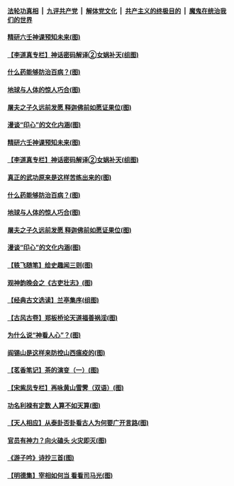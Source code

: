 ####  [法轮功真相](../../../../basic/blob/master/README.md?t=05080231) &nbsp;|&nbsp; [九评共产党](../../../../9ping.md/blob/master/README.md?t=05080231) &nbsp;|&nbsp; [解体党文化](../../../../jtdwh.md/blob/master/README.md?t=05080231)  &nbsp;|&nbsp; [共产主义的终极目的](../../../../gczydzjmd.md/blob/master/README.md?t=05080231) &nbsp;|&nbsp; [魔鬼在统治我们的世界](../../../../mgztzwmdsj.md/blob/master/README.md?t=05080231) 

#### [精研六壬神课预知未来(图)](../pages/p7/932170.md?t=05080231) 

#### [【李道真专栏】神话密码解译②女娲补天(组图)](../pages/p7/931860.md?t=05080231) 

#### [什么药能够防治百病？(图)](../pages/p7/932193.md?t=05080231) 

#### [地球与人体的惊人巧合(图)](../pages/p7/932139.md?t=05080231) 

#### [屠夫之子久远前发愿 释迦佛前如愿证果位(图)](../pages/p7/932129.md?t=05080231) 

#### [漫谈“印心”的文化内涵(图)](../pages/p7/931849.md?t=05080231) 

#### [精研六壬神课预知未来(图)](../pages/p7/932170.md?t=05080231) 

#### [【李道真专栏】神话密码解译②女娲补天(组图)](../pages/p7/931860.md?t=05080231) 

#### [真正的武功原来是这样苦练出来的(图)](../pages/p7/932304.md?t=05080231) 

#### [什么药能够防治百病？(图)](../pages/p7/932193.md?t=05080231) 

#### [地球与人体的惊人巧合(图)](../pages/p7/932139.md?t=05080231) 

#### [屠夫之子久远前发愿 释迦佛前如愿证果位(图)](../pages/p7/932129.md?t=05080231) 

#### [漫谈“印心”的文化内涵(图)](../pages/p7/931849.md?t=05080231) 

#### [【轶飞随笔】绘史趣闻三则(图)](../pages/p7/931850.md?t=05080231) 

#### [观神韵晚会之《古吏壮志》(图)](../pages/p7/929040.md?t=05080231) 

#### [【经典古文选读】兰亭集序(组图)](../pages/p7/932055.md?t=05080231) 

#### [【古风古卷】郑板桥论天道福善祸淫(图)](../pages/p7/932052.md?t=05080231) 

#### [为什么说“神看人心”？(图)](../pages/p7/931996.md?t=05080231) 

#### [阎锡山是这样来防控山西瘟疫的(图)](../pages/p7/931952.md?t=05080231) 

#### [【茗香笔记】茶的演变（一）(图)](../pages/p7/931771.md?t=05080231) 

#### [【宋紫凤专栏】再咏黄山雪霁（双语）(图)](../pages/p7/931848.md?t=05080231) 

#### [功名利禄有定数 人算不如天算(图)](../pages/p7/931664.md?t=05080231) 

#### [【天人相应】从泰卦否卦看古人为何要广开言路(图)](../pages/p7/931563.md?t=05080231) 

#### [官员有神力？向火磕头 火灾即灭(图)](../pages/p7/931748.md?t=05080231) 

#### [《游子吟》诗抄三首(图)](../pages/p7/931767.md?t=05080231) 

#### [【明德集】宰相如何当 看看司马光(图)](../pages/p7/931662.md?t=05080231) 

